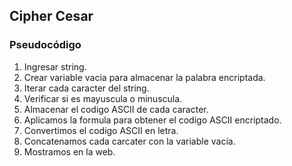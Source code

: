 ## Cipher Cesar
###  Pseudocódigo
1. Ingresar string.
2. Crear variable vacia para almacenar la palabra encriptada.
3. Iterar cada caracter del string.
4. Verificar si es mayuscula o minuscula.
5. Almacenar el codigo ASCII de cada caracter.
6. Aplicamos la formula para obtener el codigo ASCII encriptado.
7. Convertimos el codigo ASCII en letra.
8. Concatenamos cada carcater con la variable vacía.
9. Mostramos en la web.